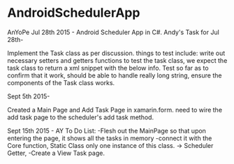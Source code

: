 # AndroidSchedulerApp
AnYoPe Jul 28th 2015 - Android Scheduler App in C#.
Andy's Task for Jul 28th-


Implement the Task class as per discussion. things to test include: write out necessary setters and getters functions to test the task class, we expect the task class to return a xml snippet with the below info. Test so far as to confirm that it work, should be able to handle really long string, ensure the components of the Task class works. 

Sept 5th 2015-

  Created a Main Page and Add Task Page in xamarin.form. need to wire the add task page to the scheduler's add task method.
  
Sept 15th 2015 - AY
To Do List:
    -Flesh out the MainPage so that upon entering the page, it shows all the tasks in memory
      -connect it with the Core function, Static Class only one instance of this class.  ->  Scheduler Getter, 
    -Create a View Task page. 
